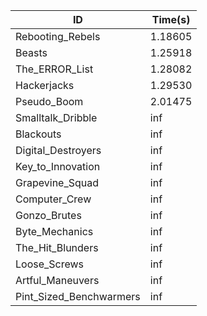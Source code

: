 |ID|Time(s)|
|-|-|
|Rebooting_Rebels|1.18605|
|Beasts|1.25918|
|The_ERROR_List|1.28082|
|Hackerjacks|1.29530|
|Pseudo_Boom|2.01475|
|Smalltalk_Dribble|inf|
|Blackouts|inf|
|Digital_Destroyers|inf|
|Key_to_Innovation|inf|
|Grapevine_Squad|inf|
|Computer_Crew|inf|
|Gonzo_Brutes|inf|
|Byte_Mechanics|inf|
|The_Hit_Blunders|inf|
|Loose_Screws|inf|
|Artful_Maneuvers|inf|
|Pint_Sized_Benchwarmers|inf|
